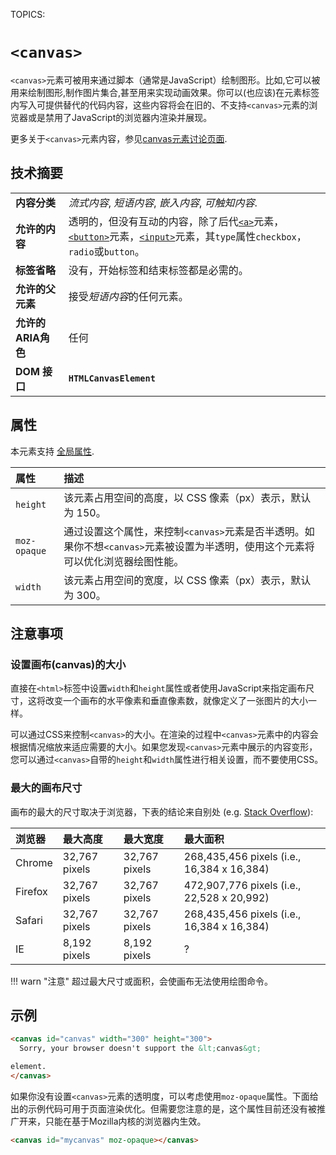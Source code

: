 TOPICS: <canvas>

# `<canvas>`

`<canvas>`元素可被用来通过脚本（通常是JavaScript）绘制图形。比如,它可以被用来绘制图形,制作图片集合,甚至用来实现动画效果。你可以(也应该)在元素标签内写入可提供替代的代码内容，这些内容将会在旧的、不支持`<canvas>`元素的浏览器或是禁用了JavaScript的浏览器内渲染并展现。

更多关于`<canvas>`元素内容，参见[canvas元素讨论页面](https://wiki.developer.mozilla.org/en-US/docs/Web/API/Canvas_API).

## 技术摘要

|  |  |
| :-- | :-- |
| **内容分类**  | *流式内容*, *短语内容*, *嵌入内容*, *可触知内容*.|
| **允许的内容** | 透明的，但没有互动的内容，除了后代[`<a>`](/zh-hans/webfrontend/<a>)元素，[`<button>`](/zh-han/webfrontend/<button>)元素，[`<input>`](/zh-han/webfrontend/<input>)元素，其`type`属性`checkbox`，`radio`或`button`。|
| **标签省略** | 没有，开始标签和结束标签都是必需的。|
| **允许的父元素** | 接受*短语内容*的任何元素。 |
| **允许的ARIA角色** | 任何 |
| **DOM 接口** | **`HTMLCanvasElement`** |

## 属性

本元素支持 [全局属性](/zh-hans/webfrontend/HTML_Global_Attributes).

| 属性 | 描述 |
| :-- | :-- |
| `height` | 该元素占用空间的高度，以 CSS 像素（px）表示，默认为 150。 |
| `moz-opaque` | 通过设置这个属性，来控制`<canvas>`元素是否半透明。如果你不想`<canvas>`元素被设置为半透明，使用这个元素将可以优化浏览器绘图性能。 |
| `width` | 该元素占用空间的宽度，以 CSS 像素（px）表示，默认为 300。 |

## 注意事项

### 设置画布(canvas)的大小

直接在`<html>`标签中设置`width`和`height`属性或者使用JavaScript来指定画布尺寸，这将改变一个画布的水平像素和垂直像素数，就像定义了一张图片的大小一样。

可以通过CSS来控制`<canvas>`的大小。在渲染的过程中`<canvas>`元素中的内容会根据情况缩放来适应需要的大小。如果您发现`<canvas>`元素中展示的内容变形，您可以通过`<canvas>`自带的`height`和`width`属性进行相关设置，而不要使用CSS。

### 最大的画布尺寸

画布的最大的尺寸取决于浏览器，下表的结论来自别处 (e.g. [Stack Overflow](https://stackoverflow.com/questions/6081483/maximum-size-of-a-canvas-element)):

| 浏览器 | 最大高度 | 最大宽度 | 最大面积 |
| :-- | :-- | :-- | :-- |
| Chrome | 32,767 pixels | 32,767 pixels | 268,435,456 pixels (i.e., 16,384 x 16,384) |
| Firefox | 32,767 pixels | 32,767 pixels | 472,907,776 pixels (i.e., 22,528 x 20,992) |
| Safari  | 32,767 pixels | 32,767 pixels | 268,435,456 pixels (i.e., 16,384 x 16,384) |
| IE | 8,192 pixels | 8,192 pixels | ? |

!!! warn "注意"
    超过最大尺寸或面积，会使画布无法使用绘图命令。

## 示例

```html
<canvas id="canvas" width="300" height="300">
  Sorry, your browser doesn't support the &lt;canvas&gt;

element.
</canvas>
```

如果你没有设置`<canvas>`元素的透明度，可以考虑使用`moz-opaque`属性。下面给出的示例代码可用于页面渲染优化。但需要您注意的是，这个属性目前还没有被推广开来，只能在基于Mozilla内核的浏览器内生效。

```html
<canvas id="mycanvas" moz-opaque></canvas>
```
